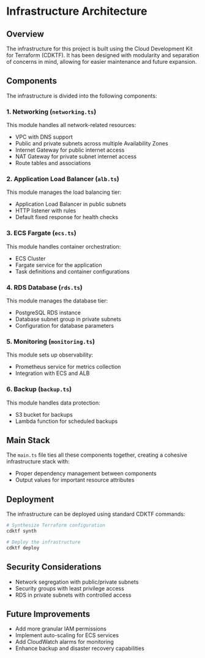 # Infrastructure Architecture

## Overview

The infrastructure for this project is built using the Cloud Development Kit for Terraform (CDKTF). It has been designed with modularity and separation of concerns in mind, allowing for easier maintenance and future expansion.

## Components

The infrastructure is divided into the following components:

### 1. Networking (`networking.ts`)

This module handles all network-related resources:

- VPC with DNS support
- Public and private subnets across multiple Availability Zones
- Internet Gateway for public internet access
- NAT Gateway for private subnet internet access
- Route tables and associations

### 2. Application Load Balancer (`alb.ts`)

This module manages the load balancing tier:

- Application Load Balancer in public subnets
- HTTP listener with rules
- Default fixed response for health checks

### 3. ECS Fargate (`ecs.ts`)

This module handles container orchestration:

- ECS Cluster
- Fargate service for the application
- Task definitions and container configurations

### 4. RDS Database (`rds.ts`)

This module manages the database tier:

- PostgreSQL RDS instance
- Database subnet group in private subnets
- Configuration for database parameters

### 5. Monitoring (`monitoring.ts`)

This module sets up observability:

- Prometheus service for metrics collection
- Integration with ECS and ALB

### 6. Backup (`backup.ts`)

This module handles data protection:

- S3 bucket for backups
- Lambda function for scheduled backups

## Main Stack

The `main.ts` file ties all these components together, creating a cohesive infrastructure stack with:

- Proper dependency management between components
- Output values for important resource attributes

## Deployment

The infrastructure can be deployed using standard CDKTF commands:

```bash
# Synthesize Terraform configuration
cdktf synth

# Deploy the infrastructure
cdktf deploy
```

## Security Considerations

- Network segregation with public/private subnets
- Security groups with least privilege access
- RDS in private subnets with controlled access

## Future Improvements

- Add more granular IAM permissions
- Implement auto-scaling for ECS services
- Add CloudWatch alarms for monitoring
- Enhance backup and disaster recovery capabilities
